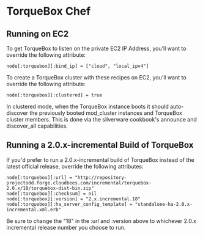 # TorqueBox Chef


## Running on EC2

To get TorqueBox to listen on the private EC2 IP Address, you'll want
to override the following attribute:

    node[:torquebox][:bind_ip] = ["cloud", "local_ipv4"]

To create a TorqueBox cluster with these recipes on EC2, you'll want
to override the following attribute:

    node[:torquebox][:clustered] = true

In clustered mode, when the TorqueBox instance boots it should
auto-discover the previously booted mod_cluster instances and
TorqueBox cluster members. This is done via the silverware cookbook's
announce and discover_all capabilities.


## Running a 2.0.x-incremental Build of TorqueBox

If you'd prefer to run a 2.0.x-incremental build of TorqueBox instead
of the latest official release, override the following attributes:

    node[:torquebox][:url] = "http://repository-projectodd.forge.cloudbees.com/incremental/torquebox-2.0.x/18/torquebox-dist-bin.zip"
    node[:torquebox][:checksum] = nil
    node[:torquebox][:version] = "2.x.incremental.18"
    node[:torquebox][:ha_server_config_template] = "standalone-ha-2.0.x-incremental.xml.erb"

Be sure to change the "18" in the :url and :version above to whichever
2.0.x incremental release number you choose to run.
